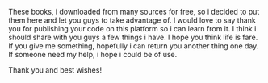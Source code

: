 These books, i downloaded from many sources for free, so i decided to put them here and let you guys to take advantage of.
I would love to say thank you for publishing your code on this platform so i can learn from it. I think i should share with you guys a few things i have.
I hope you think life is fare. If you give me something, hopefully i can return you another thing one day. If someone need my help, i hope i could be of use.

Thank you and best wishes!
